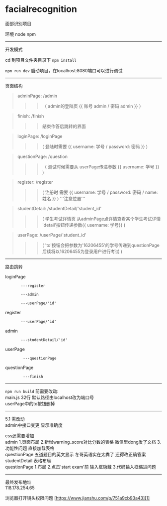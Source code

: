 # facialrecognition

面部识别项目

环境 node  npm
*****************************************************
开发模式

cd 到项目文件夹目录下 `npm install`

`npm run dev`  启动项目，在localhost:8080端口可以进行调试
*****************************************************

页面结构

>adminPage:  /admin
>>>（ admin的登陆页  {{ 账号 admin / 密码 admin }} ）

>finish: /finish
>>> 结束作答后跳转的界面

>loginPage: /loginPage
>>> ( 登陆时需要 {{ username: 学号 / password: 密码 }} )

>questionPage: /question
>>>（ 测试时候需要从 userPage传递参数 {{ username: 学号 }}   )

>register: /register
>>> ( 注册时 需要 {{ username: 学号 / password: 密码 / name: 姓名 }}  )  '''注意位置'''

>studentDetail: /studentDetail/'student_id'
>>> ( 学生考试详情页 从adminPage点详情查看某个学生考试详情 'detail'按钮传递参数{{ username: 学号}}  )

>userPage: /userPage/'student_id'
>>> ( 'to'按钮会把参数为'16206455'的学号传递到questionPage 后续将以16206455为登录用户进行考试 )

*****************************************************

路由跳转

loginPage

           ---register

           ---admin

           ---userPage/'id'


register

           ---userPage/'id'


admin

           ---studentDetail/'id'


userPage

            ---questionPage


questionPage

            ---finish

*****************************************************
`npm run build` 前需要改动:<br>
main.js 32行 默认路径由localhost改为端口号<br>
userPage中的to按钮删掉
*****************************************************


5.1 需改动  <br>
admin中接口变更 显示准确度<br>


css还需要增加<br>
admin 1.页面布局  2.新增warning_score对比分数的表格 微信里dong发了文档  3.功能性问题 直接加载表格<br>
questionPage 五道题目的英文显示 冬哥英语实在太粪了  还得改正确答案<br>
studentDetail 表格布局<br>
questionPage 1.布局 2.点击'start exam'前 输入框隐藏 3.代码输入框缩进问题<br>


*****************************************************
最终发布地址<br>
118.178.254.65

浏览器打开镜头权限问题 [https://www.jianshu.com/p/751a9cb93a43][1]

[1]: https://www.jianshu.com/p/751a9cb93a43
